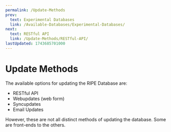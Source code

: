 ```yaml
---
permalink: /Update-Methods
prev:
  text: Experimental Databases
  link: /Available-Databases/Experimental-Databases/
next:
  text: RESTful API
  link: /Update-Methods/RESTful-API/
lastUpdated: 1743685701000
---
```


# Update Methods

The available options for updating the RIPE Database are:

* RESTful API
* Webupdates (web form)
* Syncupdates
* Email Updates

However, these are not all distinct methods of updating the database. Some are front-ends to the others.
